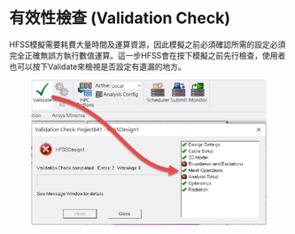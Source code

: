 # 有效性檢查 (Validation Check)

HFSS模擬需要耗費大量時間及運算資源，因此模擬之前必須確認所需的設定必須完全正確無誤方執行數值運算。這一步HFSS會在按下模擬之前先行檢查，使用者也可以按下Validate來檢視是否設定有遺漏的地方。

<figure><img src="../.gitbook/assets/image (12) (1).png" alt=""><figcaption></figcaption></figure>
